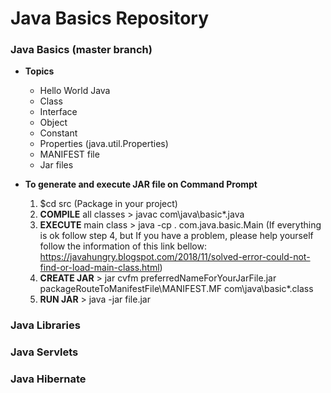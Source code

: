 # Java Basics Repository

### Java Basics (master branch) 

- **Topics**
	- Hello World Java
	- Class
	- Interface
	- Object
	- Constant
	- Properties (java.util.Properties)
	- MANIFEST file
	- Jar files

- **To generate and execute JAR file on Command Prompt**
	
	1. $cd src (Package in your project)
	2. **COMPILE** all classes > javac com\java\basic\*.java
	3. **EXECUTE** main class > java -cp . com.java.basic.Main
	(If everything is ok follow step 4, but If you have a problem, please help yourself follow the information of this link bellow: https://javahungry.blogspot.com/2018/11/solved-error-could-not-find-or-load-main-class.html)
	4. **CREATE JAR** > jar cvfm preferredNameForYourJarFile.jar packageRouteToManifestFile\MANIFEST.MF com\java\basic\*.class
	5. **RUN JAR** > java -jar file.jar

### Java Libraries

### Java Servlets

### Java Hibernate
